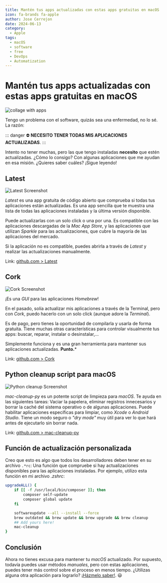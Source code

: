 ```yaml
---
title: Mantén tus apps actualizadas con estas apps gratuitas en macOS
icon: fa-brands fa-apple
author: Jose Cerrejon
date: 2024-06-13
category:
  - Apple
tags:
  - macOS
  - software
  - free
  - DevOps
  - Automatization
---
```

# Mantén tus apps actualizadas con estas apps gratuitas en macOS

![collage with apps](/images/2024/06/update_macos_apps.png "Mis apps para obtener mi sistema operativo a la última")

Tengo un problema con el software, quizás sea una enfermedad, no lo sé. La razón:

::: danger ⛔️
**NECESITO TENER TODAS MIS APLICACIONES ACTUALIZADAS**.
:::

Intento no tener muchas, pero las  que tengo instaladas **necesito** que estén actualizadas. ¿Cómo lo consigo? Con algunas aplicaciones que me ayudan en esa misión. ¿Quieres saber cuáles? ¡Sigue leyendo!

## Latest

![Latest Screenshot](/images/2024/06/latest.jpg "Latest")

*Latest* es una app gratuita de código abierto que comprueba si todas tus aplicaciones están actualizadas. Es una app sencilla que te muestra una lista de todas las aplicaciones instaladas y la última versión disponible.

Puede actualizarlas con un solo click o una por una. Es compatible con las aplicaciones descargadas de la *Mac App Store*, y las aplicaciones que utilizan *Sparkle* para las actualizaciones, que cubre la mayoría de las aplicaciones del mercado.

Si la aplicación no es compatible, puedes abrirla a través de *Latest* y realizar las actualizaciones manualmente.

Link: [github.com > Latest](https://github.com/mangerlahn/Latest)

## Cork

![Cork Screenshot](/images/2024/06/cork.jpg "Cork Screenshot")

¡Es una *GUI* para las aplicaciones *Homebrew*!

En el pasado, solía actualizar mis aplicaciones a través de la Terminal, pero con *Cork*, puedo hacerlo con un solo click (aunque adore la *Terminal*).

Es de pago, pero tienes la oportunidad de compilarla y usarla de forma gratuita. Tiene muchas otras características para controlar visualmente tus apps: buscar, reparar, instalar o desinstalar,...

Simplemente funciona y es una gran herramienta para mantener sus aplicaciones actualizadas. **Punto.***

Link: [github.com > Cork](https://github.com/buresdv/Cork)

## Python cleanup script para macOS

![Python cleanup Screenshot](/images/2024/06/mac-cleanup.png "Python cleanup")

*mac-cleanup-py* es un potente script de limpieza para *macOS*. Te ayuda en las siguientes tareas: Vaciar la papelera, eliminar registros innecesarios y borrar la caché del sistema operativo o de algunas aplicaciones. Puede habilitar aplicaciones específicas para limpiar, como *Xcode* o *Android Studio*. Tiene un modo seguro o *"dry mode"* muy útil para ver lo que hará antes de ejecutarlo sin borrar nada.

Link: [github.com > mac-cleanup-py](https://github.com/mac-cleanup/mac-cleanup-py)

## Función de actualización personalizada

Creo que esto es algo que todos los desarrolladores deben tener en su archivo `.*rc`: Una función que compruebe si hay actualizaciones disponibles para las aplicaciones instaladas. Por ejemplo, utilizo esta función en mi archivo *.zshrc*:

```sh
upgradeALL() {
    if [[ -f /usr/local/bin/composer ]]; then
        composer self-update
        composer global update
    fi

    softwareupdate --all --install --force
    brew outdated && brew update && brew upgrade && brew cleanup
    ## Add yours here!
    mac-cleanup
}
```

## Conclusión

Ahora no tienes excusa para mantener tu *macOS* actualizado. Por supuesto, todavía puedes usar métodos *manuales*, pero con estas aplicaciones, puedes tener más control sobre el proceso en menos tiempo. ¿Utilizas alguna otra aplicación para lograrlo? [¡Házmelo saber!](mailto:ulysess@gmail.com). :smiley: